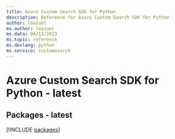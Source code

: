 ```yaml
---
title: Azure Custom Search SDK for Python
description: Reference for Azure Custom Search SDK for Python
author: lmazuel
ms.author: lmazuel
ms.data: 04/13/2023
ms.topic: reference
ms.devlang: python
ms.service: customsearch
---
```

# Azure Custom Search SDK for Python - latest
## Packages - latest
[!INCLUDE [packages](custom-search-index.md)]